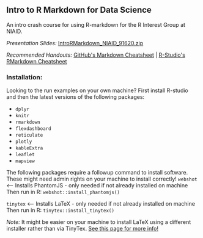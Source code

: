 ## Intro to R Markdown for Data Science

An intro crash course for using R-markdown for the R Interest Group at NIAID.


*Presentation Slides:* [IntroRMarkdown_NIAID_91620.zip](IntroRMarkdown_NIAID_91620.zip)

*Recommended Handouts:* [GitHub's Markdown Cheatsheet](https://guides.github.com/pdfs/markdown-cheatsheet-online.pdf) | [R-Studio's RMarkdown Cheatsheet](https://github.com/rstudio/cheatsheets/raw/master/rmarkdown-2.0.pdf)

### Installation:
Looking to the run examples on your own machine? First install R-studio and then the latest versions of the following packages:

* `dplyr`
* `knitr`
* `rmarkdown`
* `flexdashboard`
* `reticulate`
* `plotly`
* `kableExtra`
* `leaflet`
* `mapview`

The following packages require a followup command to install software. These might need admin rights on your machine to install correctly! 
`webshot` <-- Installs PhantomJS - only needed if not already installed on machine
Then run in R: `webshot::install_phantomjs()` 

`tinytex` <-- Installs LaTeX - only needed if not already installed on machine
Then run in R: `tinytex::install_tinytex()`

*Note:* It might be easier on your machine to install LaTeX using a different installer rather than via TinyTex. [See this page for more info!](https://latex-tutorial.com/installation/) 
